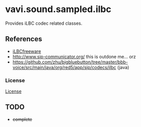# vavi.sound.sampled.ilbc

Provides iLBC codec related classes.

## References

 * [iLBCfreeware](http://www.ietf.org/rfc/rfc3951.txt)
 * http://www.sip-communicator.org/ this is outdone me... orz
 * https://github.com/zhu/bigbluebutton/tree/master/bbb-voice/src/main/java/org/red5/app/sip/codecs/ilbc (java)

### License

[License](http://www.ilbcfreeware.org/documentation/gips_iLBClicense.pdf)

## TODO

 * ~~complete~~
